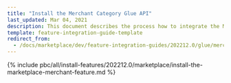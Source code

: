 ```yaml
---
title: "Install the Merchant Category Glue API"
last_updated: Mar 04, 2021
description: This document describes the process how to integrate the Merchant Category Glue API feature into a Spryker project.
template: feature-integration-guide-template
redirect_from:
  - /docs/marketplace/dev/feature-integration-guides/202212.0/glue/merchant-category-feature-integration.html
---
```


{% include pbc/all/install-features/202212.0/marketplace/install-the-marketplace-merchant-feature.md %} <!-- To edit, see /_includes/pbc/all/install-features/202212.0/marketplace/install-the-marketplace-merchant-feature.md -->
